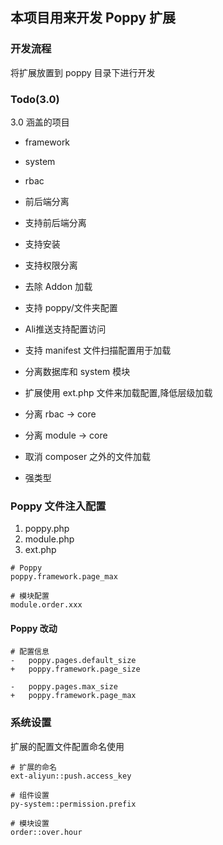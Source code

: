 ## 本项目用来开发 Poppy 扩展

### 开发流程

将扩展放置到 poppy 目录下进行开发


### Todo(3.0)

3.0 涵盖的项目
- framework
- system
- rbac
- 前后端分离


- 支持前后端分离
- 支持安装
- 支持权限分离
- 去除 Addon 加载
- 支持 poppy/文件夹配置
- Ali推送支持配置访问
- 支持 manifest 文件扫描配置用于加载
- 分离数据库和 system 模块
- 扩展使用 ext.php 文件来加载配置,降低层级加载
- 分离 rbac -> core
- 分离 module -> core
- 取消 composer 之外的文件加载
- 强类型

### Poppy 文件注入配置

1. poppy.php
2. module.php
3. ext.php

```
# Poppy
poppy.framework.page_max

# 模块配置
module.order.xxx
```

#### Poppy 改动

```
# 配置信息
-	poppy.pages.default_size
+	poppy.framework.page_size

-	poppy.pages.max_size
+	poppy.framework.page_max
```

### 系统设置

扩展的配置文件配置命名使用 

```
# 扩展的命名
ext-aliyun::push.access_key

# 组件设置
py-system::permission.prefix

# 模块设置
order::over.hour
```

